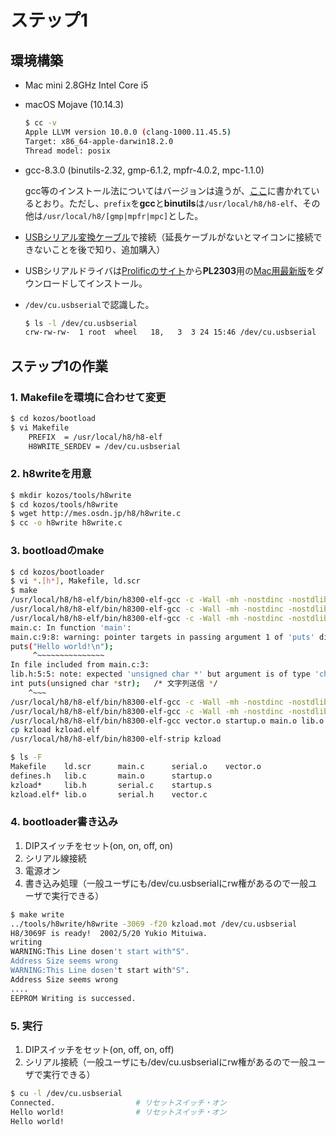 # ステップ1

## 環境構築

- Mac mini 2.8GHz Intel Core i5
- macOS Mojave (10.14.3)

    ```bash
    $ cc -v
    Apple LLVM version 10.0.0 (clang-1000.11.45.5)
    Target: x86_64-apple-darwin18.2.0
    Thread model: posix
    ```

- gcc-8.3.0 (binutils-2.32, gmp-6.1.2, mpfr-4.0.2, mpc-1.1.0)

    gcc等のインストール法についてはバージョンは違うが、[ここ](http://d.hatena.ne.jp/satfy/20101226/1293370919)に書かれているとおり。ただし、`prefix`を**gcc**と**binutils**は`/usr/local/h8/h8-elf`、その他は`/usr/local/h8/[gmp|mpfr|mpc]`とした。

- [USBシリアル変換ケーブル](http://akizukidenshi.com/catalog/faq/goodsfaq.aspx?goods=M-02746)で接続（延長ケーブルがないとマイコンに接続できないことを後で知り、追加購入）
- USBシリアルドライバは[Prolificのサイト](http://www.prolific.com.tw/US/ShowProduct.aspx?p_id=229&pcid=41)から**PL2303**用の[Mac用最新版](http://www.prolific.com.tw/UserFiles/files/PL2303_MacOSX_1_6_1_20171018.zip)をダウンロードしてインストール。
- `/dev/cu.usbserial`で認識した。

    ```bash
    $ ls -l /dev/cu.usbserial
    crw-rw-rw-  1 root  wheel   18,   3  3 24 15:46 /dev/cu.usbserial
    ```

## ステップ1の作業

### 1. Makefileを環境に合わせて変更

```bash
$ cd kozos/bootload
$ vi Makefile
    PREFIX  = /usr/local/h8/h8-elf
    H8WRITE_SERDEV = /dev/cu.usbserial
```

### 2. h8writeを用意

```bash
$ mkdir kozos/tools/h8write
$ cd kozos/tools/h8write
$ wget http://mes.osdn.jp/h8/h8write.c
$ cc -o h8write h8write.c
```

### 3. bootloadのmake

```bash
$ cd kozos/bootloader
$ vi *.[h*], Makefile, ld.scr
$ make
/usr/local/h8/h8-elf/bin/h8300-elf-gcc -c -Wall -mh -nostdinc -nostdlib -fno-builtin -I. -Os -DKZLOAD vector.c
/usr/local/h8/h8-elf/bin/h8300-elf-gcc -c -Wall -mh -nostdinc -nostdlib -fno-builtin -I. -Os -DKZLOAD startup.s
/usr/local/h8/h8-elf/bin/h8300-elf-gcc -c -Wall -mh -nostdinc -nostdlib -fno-builtin -I. -Os -DKZLOAD main.c
main.c: In function 'main':
main.c:9:8: warning: pointer targets in passing argument 1 of 'puts' differ in signedness [-Wpointer-sign]
puts("Hello world!\n");
     ^~~~~~~~~~~~~~~~
In file included from main.c:3:
lib.h:5:5: note: expected 'unsigned char *' but argument is of type 'char *'
int puts(unsigned char *str);   /* 文字列送信 */
    ^~~~
/usr/local/h8/h8-elf/bin/h8300-elf-gcc -c -Wall -mh -nostdinc -nostdlib -fno-builtin -I. -Os -DKZLOAD lib.c
/usr/local/h8/h8-elf/bin/h8300-elf-gcc -c -Wall -mh -nostdinc -nostdlib -fno-builtin -I. -Os -DKZLOAD serial.c
/usr/local/h8/h8-elf/bin/h8300-elf-gcc vector.o startup.o main.o lib.o serial.o -o kzload -Wall -mh -nostdinc -nostdlib -fno-builtin -I. -Os -DKZLOAD -static -T ld.scr -L.
cp kzload kzload.elf
/usr/local/h8/h8-elf/bin/h8300-elf-strip kzload

$ ls -F
Makefile	ld.scr		main.c		serial.o	vector.o
defines.h	lib.c		main.o		startup.o
kzload*		lib.h		serial.c	startup.s
kzload.elf*	lib.o		serial.h	vector.c
```

### 4. bootloader書き込み

1. DIPスイッチをセット(on, on, off, on)
2. シリアル線接続
3. 電源オン
4. 書き込み処理（一般ユーザにも/dev/cu.usbserialにrw権があるので一般ユーザで実行できる）

```bash
$ make write
../tools/h8write/h8write -3069 -f20 kzload.mot /dev/cu.usbserial
H8/3069F is ready!  2002/5/20 Yukio Mituiwa.
writing
WARNING:This Line dosen't start with"S".
Address Size seems wrong
WARNING:This Line dosen't start with"S".
Address Size seems wrong
....
EEPROM Writing is successed.
```

### 5. 実行

1. DIPスイッチをセット(on, off, on, off)
2. シリアル接続（一般ユーザにも/dev/cu.usbserialにrw権があるので一般ユーザで実行できる）

```bash
$ cu -l /dev/cu.usbserial
Connected.                  # リセットスイッチ・オン
Hello world!                # リセットスイッチ・オン
Hello world!
```
